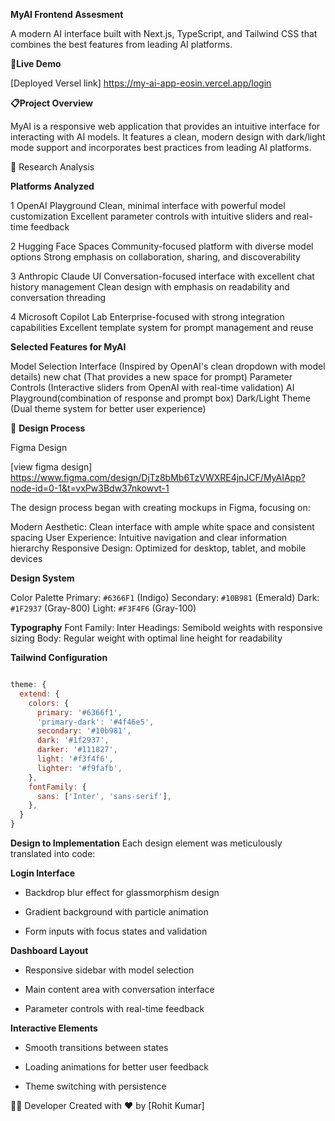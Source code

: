 **MyAI Frontend Assesment**

A modern AI interface built with Next.js, TypeScript, and Tailwind CSS that combines the best features from leading AI platforms. 

 **🌟Live Demo**

[Deployed Versel link] https://my-ai-app-eosin.vercel.app/login

 **📋Project Overview**

MyAI is a responsive web application that provides an intuitive interface for interacting with AI models. It features a clean, modern design with dark/light mode support and incorporates best practices from leading AI platforms.

 🧪 Research Analysis

**Platforms Analyzed**

 1 OpenAI Playground
   Clean, minimal interface with powerful model customization
   Excellent parameter controls with intuitive sliders and real-time feedback

 2 Hugging Face Spaces
    Community-focused platform with diverse model options
    Strong emphasis on collaboration, sharing, and discoverability

3 Anthropic Claude UI
   Conversation-focused interface with excellent chat history management
   Clean design with emphasis on readability and conversation threading

4 Microsoft Copilot Lab
   Enterprise-focused with strong integration capabilities
   Excellent template system for prompt management and reuse

 **Selected Features for MyAI**

 Model Selection Interface (Inspired by OpenAI's clean dropdown with model details)
 new chat (That provides a new space for prompt)
 Parameter Controls (Interactive sliders from OpenAI with real-time validation)
 AI Playground(combination of response and prompt box) 
Dark/Light Theme (Dual theme system for better user experience)

 🎨 **Design Process** 

 Figma Design

[view figma design]  https://www.figma.com/design/DjTz8bMb6TzVWXRE4jnJCF/MyAIApp?node-id=0-1&t=vxPw3Bdw37nkowvt-1

The design process began with creating mockups in Figma, focusing on:

 Modern Aesthetic: Clean interface with ample white space and consistent spacing
 User Experience: Intuitive navigation and clear information hierarchy
 Responsive Design: Optimized for desktop, tablet, and mobile devices

 **Design System**

Color Palette
 Primary: `#6366F1` (Indigo)
 Secondary: `#10B981` (Emerald)
 Dark: `#1F2937` (Gray-800)
 Light: `#F3F4F6` (Gray-100)

 **Typography**
 Font Family: Inter
 Headings: Semibold weights with responsive sizing
 Body: Regular weight with optimal line height for readability

**Tailwind Configuration**

```javascript

theme: {
  extend: {
    colors: {
      primary: '#6366f1',
      'primary-dark': '#4f46e5',
      secondary: '#10b981',
      dark: '#1f2937',
      darker: '#111827',
      light: '#f3f4f6',
      lighter: '#f9fafb',
    },
    fontFamily: {
      sans: ['Inter', 'sans-serif'],
    },
  }
}
```
**Design to Implementation**
Each design element was meticulously translated into code:

**Login Interface**

- Backdrop blur effect for glassmorphism design

- Gradient background with particle animation

- Form inputs with focus states and validation

**Dashboard Layout**

- Responsive sidebar with model selection

- Main content area with conversation interface

- Parameter controls with real-time feedback

**Interactive Elements**

- Smooth transitions between states

- Loading animations for better user feedback

- Theme switching with persistence

👨‍💻 Developer
Created with ❤️ by [Rohit Kumar]